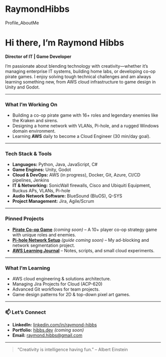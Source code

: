 # RaymondHibbs
Profile_AboutMe

# Hi there, I’m Raymond Hibbs

**Director of IT | Game Developer**  

I’m passionate about blending technology with creativity—whether it’s managing enterprise IT systems, building home labs, or developing co-op pirate games. I enjoy solving tough technical challenges and am always learning something new, from AWS cloud infrastructure to game design in Unity and Godot.  

---

### **What I’m Working On**
- Building a co-op pirate game with 16+ roles and legendary enemies like the Kraken and sirens.  
- Designing a home network with VLANs, Pi-hole, and a rugged Windows domain environment.  
- Learning **AWS** daily to become a Cloud Engineer (30 min/day goal).  

---

### **Tech Stack & Tools**
- **Languages:** Python, Java, JavaScript, C#
- **Game Engines:** Unity, Godot
- **Cloud & DevOps:** AWS (in progress), Docker, Git, Azure, CI/CD pipelines, Jenkins
- **IT & Networking:** SonicWall firewalls, Cisco and Ubiquiti Equipment, Ruckus APs, VLANs, Pi-hole
- **Audio Network Software:** BlueSound (BluOS), Q-SYS
- **Project Management:** Jira, Agile/Scrum  

---

### **Pinned Projects**
- [**Pirate Co-op Game**](#) _(coming soon)_ – A 10+ player co-op strategy game with unique roles and enemies.  
- [**Pi-hole Network Setup**](#) _(guide coming soon)_ – My ad-blocking and network segmentation project.  
- [**AWS Learning Journal**](#) – Notes, scripts, and small cloud experiments.  

---

### **What I’m Learning**
- AWS cloud engineering & solutions architecture.
- Managing Jira Projects for Cloud (ACP-620)
- Advanced Git workflows for team projects.  
- Game design patterns for 2D & top-down pixel art games.  

---

### 📫 **Let’s Connect**
- **LinkedIn:** [linkedin.com/in/raymond-hibbs](https://www.linkedin.com/in/raymond-hibbs)  
- **Portfolio:** [hibbs.dev](https://hibbs.dev) _(coming soon)_  
- **Email:** raymond.hibbs@gmail.com 

---

> “Creativity is intelligence having fun.” – Albert Einstein  

